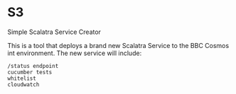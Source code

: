 # S3
Simple Scalatra Service Creator

This is a tool that deploys a brand new Scalatra Service to the BBC Cosmos int environment.
The new service will include:

	/status endpoint
	cucumber tests
	whitelist
	cloudwatch

